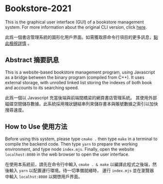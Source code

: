 
# Bookstore-2021
This is the graphical user interface (GUI) of a bookstore management system.  For more information about the original CLI version, click [here](https://github.com/LauYeeYu/BookStore-2021).

此爲一個書店管理系統的圖形化用戶界面。如需獲取原命令行項目的更多訊息，[點此檢視詳情](https://github.com/LauYeeYu/BookStore-2021) 。



## Abstract 摘要訊息

This is a website-based bookstore management program, using Javascript as a
bridge between the binary program (compiled from C++).  It uses external
storage, with unrolled linked list storing the indexes of both book and
accounts to its searching speed.

此爲一個以 Javascript 充當後端與前端間橋梁的網頁書店管理系統。 其使用外部磁碟空間儲存數據。此系統採用塊狀鏈結串列來儲存書本與賬號數據之索引以加快搜尋速度。



## How to Use 使用方法

Before using this system, please type `cmake .` then type `make` in a terminal
to compile the backend code.  Then type `yarn` to prepare the working 
environment, and type node `index.mjs`. Finally, open the website
`localhost:8080` in the web browser to open the user interface.

在使用本系統前，請先在命令行中輸入 `cmake . & make` 以編譯此程式之後端，然後輸入 `yarn` 以配置運行環境。待一切準備就緒時，
運行 `index.mjs` 並在瀏覽器中輸入 `localhst:8080` 以開啓用戶界面。
